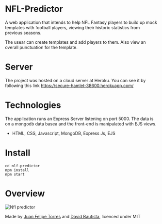 # NFL-Predictor

A web application that intends to help NFL Fantasy players to build up mock templates with football players, viewing their historic statistics from previous seasons.


The usear can create templates and add players to them. Also view an overall punctuation for the template.

# Server 
The project was hosted on a cloud server at Heroku. You can see it by following this link https://secure-hamlet-38600.herokuapp.com/

# Technologies

The application runs an Express Server listening on port 5000. The data is on a mongodb data basea and the front-end is manipulated with EJS views.

* HTML, CSS, Javascript, MongoDB, Express Js, EJS

# Install

 ```
 cd nlf-predictor
 npm install
 npm start
 ```
# Overview

![Nfl predictor](https://i.imgur.com/WDmqu8H.png)

Made by [Juan Felipe Torres](https://github.com/jftorresp) and [David Bautista](https://github.com/whatevercamps), licenced under MIT
